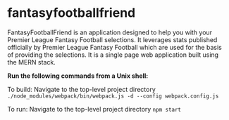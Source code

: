 # fantasyfootballfriend

FantasyFootballFriend is an application designed to help you with your Premier League Fantasy Football selections.
It leverages stats published officially by Premier League Fantasy Football which are used for the basis of providing the selections.
It is a single page web application built using the MERN stack.

**Run the following commands from a Unix shell:**

To build:
Navigate to the top-level project directory
`./node_modules/webpack/bin/webpack.js -d --config webpack.config.js`

To run:
Navigate to the top-level project directory
`npm start`